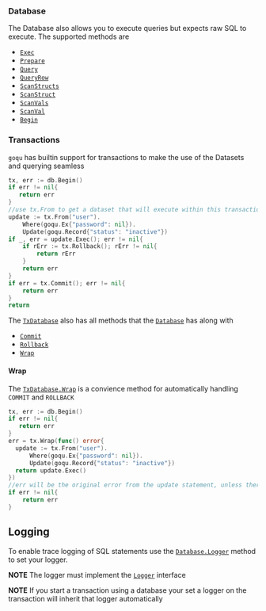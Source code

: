 <a name="database"></a>
### Database

The Database also allows you to execute queries but expects raw SQL to execute. The supported methods are

* [`Exec`](http://godoc.org/github.com/emilecaron/goqu#Database.Exec)
* [`Prepare`](http://godoc.org/github.com/emilecaron/goqu#Database.Prepare)
* [`Query`](http://godoc.org/github.com/emilecaron/goqu#Database.Query)
* [`QueryRow`](http://godoc.org/github.com/emilecaron/goqu#Database.QueryRow)
* [`ScanStructs`](http://godoc.org/github.com/emilecaron/goqu#Database.ScanStructs)
* [`ScanStruct`](http://godoc.org/github.com/emilecaron/goqu#Database.ScanStruct)
* [`ScanVals`](http://godoc.org/github.com/emilecaron/goqu#Database.ScanVals)
* [`ScanVal`](http://godoc.org/github.com/emilecaron/goqu#Database.ScanVal)
* [`Begin`](http://godoc.org/github.com/emilecaron/goqu#Database.Begin)

<a name="transactions"></a>
### Transactions

`goqu` has builtin support for transactions to make the use of the Datasets and querying seamless

```go
tx, err := db.Begin()
if err != nil{
   return err
}
//use tx.From to get a dataset that will execute within this transaction
update := tx.From("user").
    Where(goqu.Ex{"password": nil}).
    Update(goqu.Record{"status": "inactive"})
if _, err = update.Exec(); err != nil{
    if rErr := tx.Rollback(); rErr != nil{
        return rErr
    }
    return err
}
if err = tx.Commit(); err != nil{
    return err
}
return
```

The [`TxDatabase`](http://godoc.org/github.com/emilecaron/goqu/#TxDatabase)  also has all methods that the [`Database`](http://godoc.org/github.com/emilecaron/goqu/#Database) has along with

* [`Commit`](http://godoc.org/github.com/emilecaron/goqu#TxDatabase.Commit)
* [`Rollback`](http://godoc.org/github.com/emilecaron/goqu#TxDatabase.Rollback)
* [`Wrap`](http://godoc.org/github.com/emilecaron/goqu#TxDatabase.Wrap)

#### Wrap

The [`TxDatabase.Wrap`](http://godoc.org/github.com/emilecaron/goqu/#TxDatabase.Wrap) is a convience method for automatically handling `COMMIT` and `ROLLBACK`

```go
tx, err := db.Begin()
if err != nil{
   return err
}
err = tx.Wrap(func() error{
  update := tx.From("user").
      Where(goqu.Ex{"password": nil}).
      Update(goqu.Record{"status": "inactive"})
  return update.Exec()
})
//err will be the original error from the update statement, unless there was an error executing ROLLBACK
if err != nil{
    return err
}
```

<a name="logging"></a>
## Logging

To enable trace logging of SQL statements use the [`Database.Logger`](http://godoc.org/github.com/emilecaron/goqu/#Database.Logger) method to set your logger.

**NOTE** The logger must implement the [`Logger`](http://godoc.org/github.com/emilecaron/goqu/#Logger) interface

**NOTE** If you start a transaction using a database your set a logger on the transaction will inherit that logger automatically


